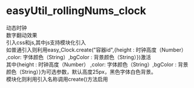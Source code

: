 # easyUtil_rollingNums_clock
  动态时钟<br/>
  数字翻动效果<br/>
  引入css和js,其中js支持模块化引入<br/>
  如普通引入则利用easy_Clock.create("容器id",{height : 时钟高度（Number） ,color: 字体颜色（String）,bgColor : 背景颜色（String）})激活<br/>
  其中{height : 时钟高度（Number） ,color: 字体颜色（String）,bgColor : 背景颜色（String）}为可选参数，默认高度25px，黑色字体白色背景。<br/>
  模块化则利用引入名称调用create()方法启用
